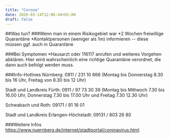 ```yaml
---
title: "Corona"
date: 2020-03-14T12:06:44+01:00
draft: false 
---
```


##Was tun?
###Wenn man in einem Risikogebiet war
*2 Wochen freiwillige Quarantäne
*Kontaktpersonen (weniger als 1m) informieren -- diese müssen ggf. auch in Quarantäne

###Bei Symptomen
*Hausarzt oder 116117 anrufen und weiteres Vorgehen abklären. Hier wird wahrscheinlich eine richtige Quarantäne verordnet, die dann auch befolgt werden muss. 

###Info-Hotlines
Nürnberg: 0911 / 231 10 666 (Montag bis Donnerstag 8.30 bis 16 Uhr, Freitag von 8.30 bis 12 Uhr)

Stadt und Landkreis Fürth: 0911 / 97 73 30 39 (Montag bis Mittwoch 7.30 bis 16.00 Uhr, Donnerstag 7.30 bis 17.00 Uhr und Freitag 7.30  12.30 Uhr)

Schwabach und Roth: 09171 / 81 16 01

Stadt und Landkreis Erlangen-Höchstadt: 09131 / 803 26 80

###Weitere Infos
https://www.nuernberg.de/internet/stadtportal/coronavirus.html
